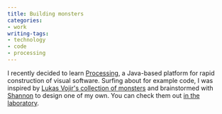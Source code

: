 ```yaml
---
title: Building monsters
categories:
- work
writing-tags:
- technology
- code
- processing
---
```


I recently decided to learn [Processing][1], a Java-based platform for rapid construction of visual software.  Surfing about for example code, I was inspired by [Lukas Vojir's collection of monsters][2] and brainstormed with [Shannon][3] to design one of my own.  You can check them out [in the laboratory][4].

   [1]: http://processing.org/
   [2]: http://rmx.cz/monsters/
   [3]: http://www.shannonethomas.com/
   [4]: /projects/fur/
